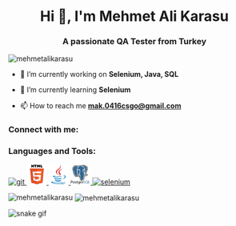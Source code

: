 
<h1 align="center">Hi 👋, I'm Mehmet Ali Karasu</h1>
<h3 align="center">A passionate QA Tester from Turkey</h3>

<p align="left"> <img src="https://komarev.com/ghpvc/?username=mehmetalikarasu&label=Profile%20views&color=0e75b6&style=flat" alt="mehmetalikarasu" /> </p>

- 🔭 I’m currently working on **Selenium, Java, SQL**

- 🌱 I’m currently learning **Selenium**

- 📫 How to reach me **mak.0416csgo@gmail.com**

<h3 align="left">Connect with me:</h3>
<p align="left">
</p>

<h3 align="left">Languages and Tools:</h3>
<p align="left"> <a href="https://git-scm.com/" target="_blank" rel="noreferrer"> <img src="https://www.vectorlogo.zone/logos/git-scm/git-scm-icon.svg" alt="git" width="40" height="40"/> </a> <a href="https://www.w3.org/html/" target="_blank" rel="noreferrer"> <img src="https://raw.githubusercontent.com/devicons/devicon/master/icons/html5/html5-original-wordmark.svg" alt="html5" width="40" height="40"/> </a> <a href="https://www.java.com" target="_blank" rel="noreferrer"> <img src="https://raw.githubusercontent.com/devicons/devicon/master/icons/java/java-original.svg" alt="java" width="40" height="40"/> </a> <a href="https://www.postgresql.org" target="_blank" rel="noreferrer"> <img src="https://raw.githubusercontent.com/devicons/devicon/master/icons/postgresql/postgresql-original-wordmark.svg" alt="postgresql" width="40" height="40"/> </a> <a href="https://www.selenium.dev" target="_blank" rel="noreferrer"> <img src="https://raw.githubusercontent.com/detain/svg-logos/780f25886640cef088af994181646db2f6b1a3f8/svg/selenium-logo.svg" alt="selenium" width="40" height="40"/> </a> </p>

<p><img align="left" src="https://github-readme-stats.vercel.app/api/top-langs?username=mehmetalikarasu&show_icons=true&locale=en&layout=compact" alt="mehmetalikarasu" /></p>

<p>&nbsp;<img align="center" src="https://github-readme-stats.vercel.app/api?username=mehmetalikarasu&show_icons=true&locale=en" alt="mehmetalikarasu" /></p>






![snake gif](https://github.com/mehmetalikarasu/mehmetalikarasu/blob/output/github-contribution-grid-snake.gif)
